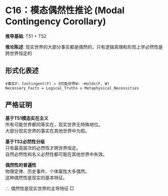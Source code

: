 # C16：模态偶然性推论 (Modal Contingency Corollary)  

**推导基础**: T51 + T52  

**推论陈述**: 现实世界的大部分事实都是偶然的，只有逻辑真理和形而上学必然性是跨世界恒定的  

## 形式化表述  
```  
∀事实F: Contingent(F) ↔ ∃可能世界W: ¬Holds(F, W)  
Necessary_Facts = Logical_Truths ∪ Metaphysical_Necessities  
```  

## 严格证明  

**基于T51模态实在主义**  
所有可能世界都同等实在，现实世界无特殊地位。  
大部分现实世界的事实在其他世界中为假。  

**基于T52必然性分级**  
只有最高层次的必然性才跨世界恒定。  
自然必然性和名义必然性都可能在其他世界中失效。  

**偶然性的普遍性**  
物理定律、历史事件、个体属性大多偶然。  
这种偶然性是现实的基本特征。  

∴ 偶然性是现实世界的主导特征 □  